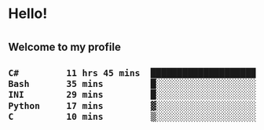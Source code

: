 
<h1>Hello!<h1>
<h2>Welcome to my profile<h2>

<!--START_SECTION:waka-->

```txt
C#         11 hrs 45 mins  ██████████████████████░░░   87.37 %
Bash       35 mins         █░░░░░░░░░░░░░░░░░░░░░░░░   04.44 %
INI        29 mins         █░░░░░░░░░░░░░░░░░░░░░░░░   03.68 %
Python     17 mins         ▓░░░░░░░░░░░░░░░░░░░░░░░░   02.16 %
C          10 mins         ▒░░░░░░░░░░░░░░░░░░░░░░░░   01.36 %
```

<!--END_SECTION:waka-->

